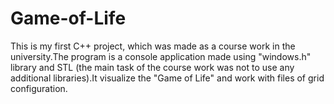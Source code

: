 # Game-of-Life

This is my first C++ project, which was made as a course work in the university.The program is a console application made using "windows.h" library and STL (the main task of the course work was not to use any additional libraries).It visualize the "Game of Life" and work with files of grid configuration.

